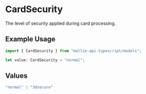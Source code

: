 # CardSecurity

The level of security applied during card processing.

## Example Usage

```typescript
import { CardSecurity } from "mollie-api-typescript/models";

let value: CardSecurity = "normal";
```

## Values

```typescript
"normal" | "3dsecure"
```